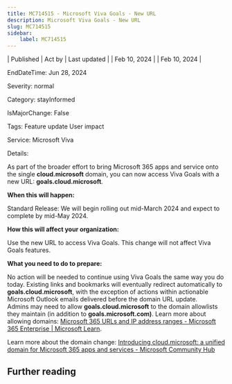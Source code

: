 ```yaml
---
title: MC714515 - Microsoft Viva Goals - New URL
description: Microsoft Viva Goals - New URL
slug: MC714515
sidebar:
    label: MC714515
---
```



| Published | Act by | Last updated |
| Feb 10, 2024 |  | Feb 10, 2024 |

EndDateTime: Jun 28, 2024

Severity: normal

Category: stayInformed

IsMajorChange: False

Tags: Feature update User impact

Service: Microsoft Viva

Details: 

<p>As part of the broader effort to bring Microsoft 365 apps and service onto the single <b>cloud.microsoft</b> domain, you can now access Viva Goals with a new URL: <b>goals.cloud.microsoft</b>.
</p><p><b>When this will happen:</b>
</p><p>Standard Release: We will begin rolling out mid-March 2024 and expect to complete by mid-May 2024.&nbsp;</p><p><b>How this will affect your organization:</b>
</p><p>Use the new URL to access Viva Goals. This change will not affect Viva Goals features.
</p><p><b>What you need to do to prepare:</b>
</p><p>No action will be needed to continue using Viva Goals the same way you do today. Existing links and bookmarks will eventually redirect automatically to <b>goals.cloud.microsoft</b>, with the exception of actions within actionable Microsoft Outlook emails delivered before the domain URL update. Admins&nbsp;may need to allow <b>goals.cloud.microsoft</b> to the domain allowlists they maintain (in addition to <b>goals.microsoft.com)</b>. Learn more about allowing domains: <a href="https://learn.microsoft.com/microsoft-365/enterprise/urls-and-ip-address-ranges?view=o365-worldwide" target="_blank">Microsoft 365 URLs and IP address ranges - Microsoft 365 Enterprise | Microsoft Learn</a>.&nbsp;</p><p>Learn more about the domain change:&nbsp;<a href="https://techcommunity.microsoft.com/t5/microsoft-365-blog/introducing-cloud-microsoft-a-unified-domain-for-microsoft-365/ba-p/3804961" target="_blank">Introducing cloud.microsoft: a unified domain for Microsoft 365 apps and services - Microsoft Community Hub</a></p><div><p><span style="font-size: 16.8px;"><b>
</b></span></p><p><span style="font-size: 14px;"><b>
</b></span></p></div>

## Further reading
